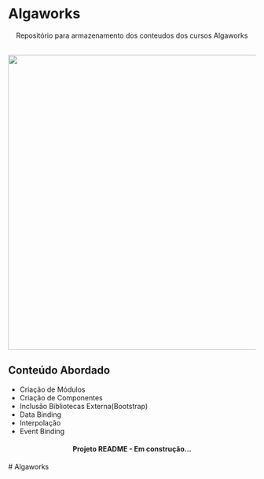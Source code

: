 # Algaworks
<p align="center"> Repositório para armazenamento dos conteudos dos cursos Algaworks </p>

</br>

<img src="https://user-images.githubusercontent.com/6686227/160471819-955b3692-91e4-4592-b7b6-bc3d4612b84c.PNG" width='600px'/>

## Conteúdo Abordado
  * Criação de Módulos
  * Criação de Componentes
  * Inclusão Bibliotecas Externa(Bootstrap)
  * Data Binding
  * Interpolação
  * Event Binding

<h4 align="center"> Projeto README - Em construção...</h4>
# Algaworks
